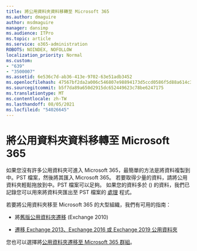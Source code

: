 ```yaml
---
title: 將公用資料夾資料移轉至 Microsoft 365
ms.author: dmaguire
author: msdmaguire
manager: dansimp
ms.audience: ITPro
ms.topic: article
ms.service: o365-administration
ROBOTS: NOINDEX, NOFOLLOW
localization_priority: Normal
ms.custom:
- "639"
- "3500007"
ms.assetid: 6e536c7d-ab36-413e-9702-63e51adb3452
ms.openlocfilehash: 47567bf2da2a006c546807e98894173d5ccd0586f5d88a614c31569cb3f462f9
ms.sourcegitcommit: b5f7da89a650d2915dc652449623c78be6247175
ms.translationtype: MT
ms.contentlocale: zh-TW
ms.lasthandoff: 08/05/2021
ms.locfileid: "54026645"
---
```

# <a name="migrate-public-folder-data-to-microsoft-365"></a>將公用資料夾資料移轉至 Microsoft 365

如果您沒有許多公用資料夾可進入 Microsoft 365，最簡單的方法是將資料複製到中。PST 檔案，然後將其匯入 Microsoft 365。 若要取得少量的資料，請將公用資料夾輕鬆拖放到中。PST 檔案可以足夠。 如果您的資料多於 () 的資料，我們已記錄您可以用來將資料夾匯出至 PST 檔案的 [處理](https://technet.microsoft.com/library/dn874017%28v=exchg.150%29.aspx) 程式。
  
若要將公用資料夾移至 Microsoft 365 的大型組織，我們有可用的指南：
  
- 將[舊版公用資料夾遷移](https://docs.microsoft.com/exchange/collaboration-exo/public-folders/batch-migration-of-legacy-public-folders) (Exchange 2010) 

- [遷移 Exchange 2013、Exchange 2016 或 Exchange 2019 公用資料夾](https://docs.microsoft.com/Exchange/collaboration/public-folders/migrate-to-exchange-online)

您也可以選擇將[公用資料夾遷移至 Microsoft 365 群組](https://docs.microsoft.com/exchange/collaboration-exo/public-folders/migrate-your-public-folders-to-microsoft-365-groups)。
  